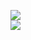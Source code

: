 [![](https://img.shields.io/badge/Made%20With-Github%20Spray-lightgrey.svg?style=for-the-badge&logo=github)](https://github.com/Annihil/github-spray#16236)  
[![](https://i.imgur.com/2DrTn0Z.gif)](https://github.com/Annihil/github-spray)